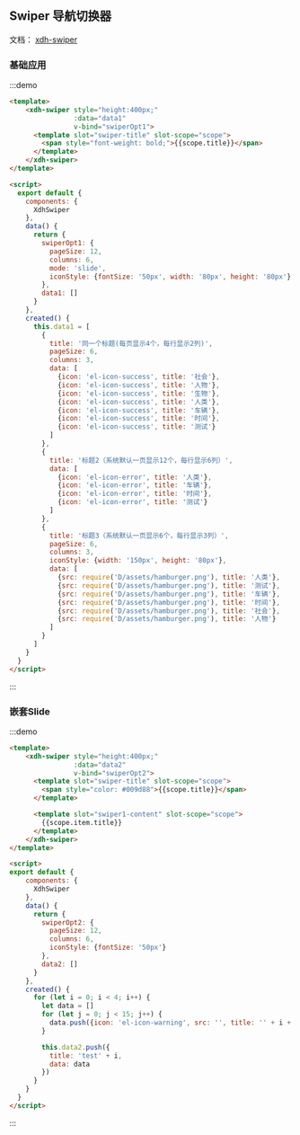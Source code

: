 <script>
  import XdhSwiper from '@/widgets/xdh-swiper'

  export default {
    components: {
      XdhSwiper
    },
    data() {
      return {
        swiperOpt1: {
          pageSize: 12,
          columns: 6,
          mode: 'slide',
          iconStyle: {fontSize: '50px', width: '80px', height: '80px'}
        },
        swiperOpt2: {
          pageSize: 12,
          columns: 6,
          iconStyle: {fontSize: '50px'}
        },
        data1: [],
        data2: []
      }
    },
    created() {
      this.data1 = [
        {
          title: '同一个标题(每页显示4个，每行显示2列)',
          pageSize: 6,
          columns: 3,
          data: [
            {icon: 'el-icon-success', title: '社会'},
            {icon: 'el-icon-success', title: '人物'},
            {icon: 'el-icon-success', title: '生物'},
            {icon: 'el-icon-success', title: '人类'},
            {icon: 'el-icon-success', title: '车辆'},
            {icon: 'el-icon-success', title: '时间'},
            {icon: 'el-icon-success', title: '测试'}
          ]
        },
        {
          title: '标题2（系统默认一页显示12个，每行显示6列）',
          data: [
            {icon: 'el-icon-error', title: '人类'},
            {icon: 'el-icon-error', title: '车辆'},
            {icon: 'el-icon-error', title: '时间'},
            {icon: 'el-icon-error', title: '测试'}
          ]
        },
        {
          title: '标题3（系统默认一页显示6个，每行显示3列）',
          pageSize: 6,
          columns: 3,
          iconStyle: {width: '150px', height: '80px'},
          data: [
            {src: require('D/assets/hamburger.png'), title: '人类'},
            {src: require('D/assets/hamburger.png'), title: '测试'},
            {src: require('D/assets/hamburger.png'), title: '车辆'},
            {src: require('D/assets/hamburger.png'), title: '时间'},
            {src: require('D/assets/hamburger.png'), title: '社会'},
            {src: require('D/assets/hamburger.png'), title: '人物'}
          ]
        }
      ]

      for (let i = 0; i < 4; i++) {
        let data = []
        for (let j = 0; j < 15; j++) {
          data.push({icon: 'el-icon-warning', src: '', title: '' + i + j})
        }

        this.data2.push({
          title: 'test' + i,
          data: data
        })
      }
    }
  }
</script>

## Swiper 导航切换器

文档： [xdh-swiper](#/src/widgets%2Fmodule-widgets_xdh-swiper.html)

### 基础应用

:::demo
```html
<template>
    <xdh-swiper style="height:400px;"
                :data="data1"
                v-bind="swiperOpt1">
      <template slot="swiper-title" slot-scope="scope">
        <span style="font-weight: bold;">{{scope.title}}</span>
      </template>
    </xdh-swiper>
</template>

<script>
  export default {
    components: {
      XdhSwiper
    },
    data() {
      return {
        swiperOpt1: {
          pageSize: 12,
          columns: 6,
          mode: 'slide',
          iconStyle: {fontSize: '50px', width: '80px', height: '80px'}
        },
        data1: []
      }
    },
    created() {
      this.data1 = [
        {
          title: '同一个标题(每页显示4个，每行显示2列)',
          pageSize: 6,
          columns: 3,
          data: [
            {icon: 'el-icon-success', title: '社会'},
            {icon: 'el-icon-success', title: '人物'},
            {icon: 'el-icon-success', title: '生物'},
            {icon: 'el-icon-success', title: '人类'},
            {icon: 'el-icon-success', title: '车辆'},
            {icon: 'el-icon-success', title: '时间'},
            {icon: 'el-icon-success', title: '测试'}
          ]
        },
        {
          title: '标题2（系统默认一页显示12个，每行显示6列）',
          data: [
            {icon: 'el-icon-error', title: '人类'},
            {icon: 'el-icon-error', title: '车辆'},
            {icon: 'el-icon-error', title: '时间'},
            {icon: 'el-icon-error', title: '测试'}
          ]
        },
        {
          title: '标题3（系统默认一页显示6个，每行显示3列）',
          pageSize: 6,
          columns: 3,
          iconStyle: {width: '150px', height: '80px'},
          data: [
            {src: require('D/assets/hamburger.png'), title: '人类'},
            {src: require('D/assets/hamburger.png'), title: '测试'},
            {src: require('D/assets/hamburger.png'), title: '车辆'},
            {src: require('D/assets/hamburger.png'), title: '时间'},
            {src: require('D/assets/hamburger.png'), title: '社会'},
            {src: require('D/assets/hamburger.png'), title: '人物'}
          ]
        }
      ]
    }
  }
</script>
```
:::

### 嵌套Slide

:::demo
```html
<template>
    <xdh-swiper style="height:400px;"
                :data="data2"
                v-bind="swiperOpt2">
      <template slot="swiper-title" slot-scope="scope">
        <span style="color: #009d88">{{scope.title}}</span>
      </template>

      <template slot="swiper1-content" slot-scope="scope">
        {{scope.item.title}}
      </template>
    </xdh-swiper>
</template>

<script>
export default {
    components: {
      XdhSwiper
    },
    data() {
      return {
        swiperOpt2: {
          pageSize: 12,
          columns: 6,
          iconStyle: {fontSize: '50px'}
        },
        data2: []
      }
    },
    created() {
      for (let i = 0; i < 4; i++) {
        let data = []
        for (let j = 0; j < 15; j++) {
          data.push({icon: 'el-icon-warning', src: '', title: '' + i + j})
        }

        this.data2.push({
          title: 'test' + i,
          data: data
        })
      }
    }
  }
</script>
```
:::

